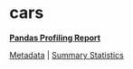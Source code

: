# cars

[**Pandas Profiling Report**](../docs_sources/profile/cars.html)

[Metadata](metadata.yaml) | [Summary Statistics](summary_stats.csv)

